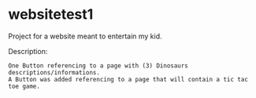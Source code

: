 # websitetest1
  Project for a website meant to entertain my kid.

  Description: 
 
    One Button referencing to a page with (3) Dinosaurs descriptions/informations.
    A Button was added referencing to a page that will contain a tic tac toe game.
